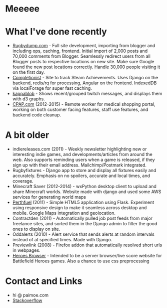 Meeeee
==========

# What I've done recently
* <a href="http://www.rugbydump.com">Rugbydump.com</a> - Full site development, importing from blogger and including ops, caching, frontend. Initial import of 2,000 posts and 70,000 comments from Blogger. Seamlessly redirect users from all Blogger posts to respective locations on new site. Make sure Google found the new post locations correctly. Handle 30,000 people visiting it on the first day.
* <a href="http://completionist.hamjack.com">Completionist</a> - Site to track Steam Achievements. Uses Django on the backend, redis/rq for processing, Angular on the frontend. IndexedDB via localForage for super fast caching.
* <a href="http://github.com/paimoe/kappablob">kappablob</a> - Shows recent/grouped twitch messages, and displays them with d3 graphs.
* <a href="http://www.cpap.com">CPAP.com</a> (2012-2015) - Remote worker for medical shopping portal, working on both customer facing features, staff use features, and backend code cleanup.

# A bit older
* indiereleases.com (2011) - Weekly newsletter highlighting new or interesting indie games, and developments/articles from around the web. Also supports reminding users when a game is released, if they sign up with their email address. Mailchimp/Postmark integrated.
* Rugbyfixtures - Django app to store and display all fixtures easily and accurately. Emphasis on no spoilers, accurate and local times, and coverage.
* Minecraft Saver (2012-2014) - wxPython desktop client to upload and share Minecraft worlds. Website made with django and used some AWS services for generating world maps
* <a href="http://github.com/paimoe/fuelwatch">Perthfuel</a> (2011) - Simple HTML5 application using Flask. Experiment using responsive design to make it seamless across desktop and mobile. Google Maps integration and geolocation.
* Contractden (2011) - Automatically pulled job post feeds from major freelance sites, and sorted them in the Django admin to filter the good ones to display on site.
* Oddalerts (2010) - Alert service that sends alerts at random intervals instead of at specified times. Made with Django.
* Previewlink (2008) - Firefox addon that automatically resolved short urls in webpages.
* <a href="http://github.com/paimoe/bfh-server-viewer">Heroes Browser</a> - Intended to be a server browser/live score website for Battlefield Heroes games. Also a chance to use css preprocessing

# Contact and Links
* hi @ paimoe.com
* <a href="http://stackoverflow.com/users/858969/paimoe">Stackoverflow</a>
